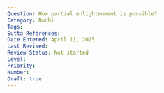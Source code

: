 ```yaml
---
Question: How partial enlightenment is possible?
Category: Bodhi
Tags:
Sutta References:
Date Entered: April 11, 2025
Last Revised:
Review Status: Not started
Level: 
Priority: 
Number: 
Draft: true
---
```

